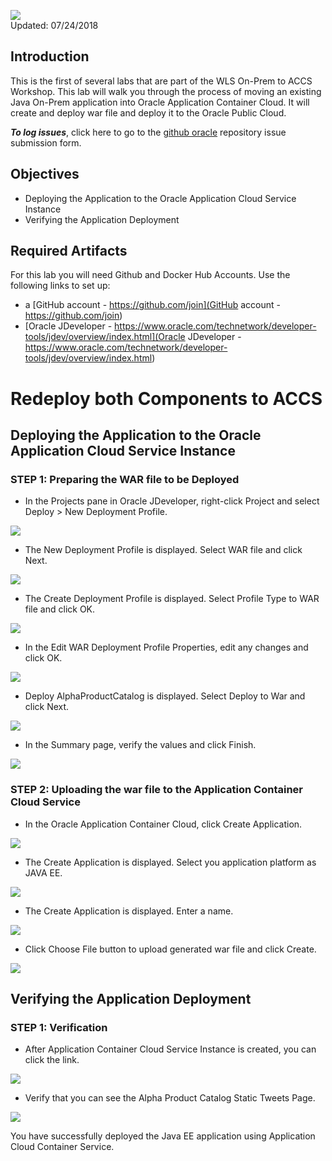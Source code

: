 ![](images/200/Picture-lab.png)  
Updated: 07/24/2018

## Introduction

This is the first of several labs that are part of the WLS On-Prem to ACCS Workshop. This lab will walk you through the process of moving an existing Java On-Prem application into Oracle Application Container Cloud. It will create and deploy war file and deploy it to the Oracle Public Cloud.


**_To log issues_**, click here to go to the [github oracle](https://github.com/oracle/learning-library/issues/new) repository issue submission form.

## Objectives

- Deploying the Application to the Oracle Application Cloud Service Instance
- Verifying the Application Deployment

## Required Artifacts

For this lab you will need Github and Docker Hub Accounts. Use the following links to set up:

- a [GitHub account - https://github.com/join](GitHub account - https://github.com/join)
-  [Oracle JDeveloper - https://www.oracle.com/technetwork/developer-tools/jdev/overview/index.html](Oracle JDeveloper - https://www.oracle.com/technetwork/developer-tools/jdev/overview/index.html)

# Redeploy both Components to ACCS

## Deploying the Application to the Oracle Application Cloud Service Instance

### **STEP 1**: Preparing the WAR file to be Deployed

- In the Projects pane in Oracle JDeveloper, right-click Project and select Deploy > New Deployment Profile.
   
![](images/200/war_1.png) 

- The New Deployment Profile is displayed. Select WAR file and click Next.
  
![](images/200/war_2.png) 

- The Create Deployment Profile is displayed. Select Profile Type to WAR file and click OK.

![](images/200/war_3.png) 

- In the Edit WAR Deployment Profile Properties, edit any changes and click OK.

![](images/200/war_4.png) 

- Deploy AlphaProductCatalog is displayed. Select Deploy to War and click Next.

![](images/200/war_5.png) 

- In the Summary page, verify the values and click Finish.
   
![](images/200/war_6.png)

### **STEP 2**: Uploading the war file to the  Application Container Cloud Service


- In the Oracle Application Container Cloud, click Create Application.

![](images/200/1.png) 

- The Create Application is displayed. Select you application platform as JAVA EE.
  
![](images/200/2.png) 

- The Create Application is displayed. Enter a name.
  
![](images/200/3.png) 

- Click Choose File button to upload generated war file and click Create.

![](images/200/6.png) 

## Verifying the Application Deployment

### **STEP 1**: Verification

- After Application Container Cloud Service Instance is created, you can click the link.

![](images/200/9.png) 

- Verify that you can see the Alpha Product Catalog Static Tweets Page.

![](images/200/10.png) 

You have successfully deployed the Java EE application using  Application Cloud Container Service.


